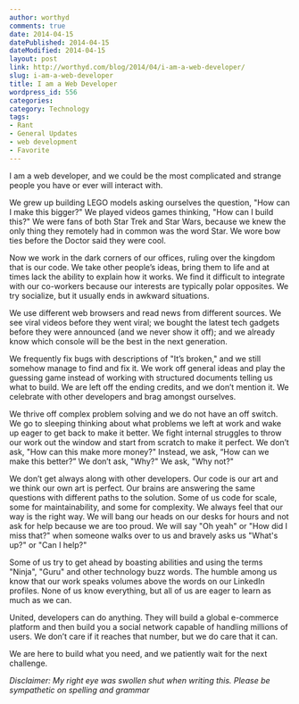 ```yaml
---
author: worthyd
comments: true
date: 2014-04-15 
datePublished: 2014-04-15  
dateModified: 2014-04-15 
layout: post
link: http://worthyd.com/blog/2014/04/i-am-a-web-developer/
slug: i-am-a-web-developer
title: I am a Web Developer
wordpress_id: 556
categories:
category: Technology
tags:
- Rant
- General Updates
- web development
- Favorite
---
```


I am a web developer, and we could be the most complicated and strange people you have or ever will interact with.

We grew up building LEGO models asking ourselves the question, "How can I make this bigger?" We played videos games thinking, "How can I build this?" We were fans of both Star Trek and Star Wars, because we knew the only thing they remotely had in common was the word Star. We wore bow ties before the Doctor said they were cool.

Now we work in the dark corners of our offices, ruling over the kingdom that is our code. We take other people’s ideas, bring them to life and at times lack the ability to explain how it works. We find it difficult to integrate with our co-workers because our interests are typically polar opposites. We try socialize, but it usually ends in awkward situations.

We use different web browsers and read news from different sources. We see viral videos before they went viral; we bought the latest tech gadgets before they were announced (and we never show it off); and we already know which console will be the best in the next generation.

We frequently fix bugs with descriptions of "It’s broken," and we still somehow manage to find and fix it. We work off general ideas and play the guessing game instead of working with structured documents telling us what to build. We are left off the ending credits, and we don’t mention it. We celebrate with other developers and brag amongst ourselves.

We thrive off complex problem solving and we do not have an off switch. We go to sleeping thinking about what problems we left at work and wake up eager to get back to make it better. We fight internal struggles to throw our work out the window and start from scratch to make it perfect. We don’t ask, "How can this make more money?" Instead, we ask, “How can we make this better?” We don’t ask, "Why?" We ask, "Why not?"

We don’t get always along with other developers. Our code is our art and we think our own art is perfect. Our brains are answering the same questions with different paths to the solution. Some of us code for scale, some for maintainability, and some for complexity. We always feel that our way is the right way. We will bang our heads on our desks for hours and not ask for help because we are too proud. We will say "Oh yeah" or "How did I miss that?" when someone walks over to us and bravely asks us "What's up?" or "Can I help?"

Some of us try to get ahead by boasting abilities and using the terms "Ninja", "Guru" and other technology buzz words. The humble among us know that our work speaks volumes above the words on our LinkedIn profiles. None of us know everything, but all of us are eager to learn as much as we can.

United, developers can do anything. They will build a global e-commerce platform and then build you a social network capable of handling millions of users. We don’t care if it reaches that number, but we do care that it can.

 We are here to build what you need, and we patiently wait for the next challenge.

_Disclaimer:
My right eye was swollen shut when writing this.  Please be sympathetic on spelling and grammar_

